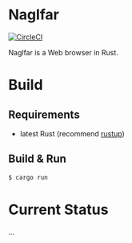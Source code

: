 # Naglfar

[![CircleCI](https://circleci.com/gh/maekawatoshiki/naglfar.svg?style=shield)](https://circleci.com/gh/maekawatoshiki/naglfar)

Naglfar is a Web browser in Rust.

# Build 

## Requirements
- latest Rust (recommend [rustup](https://www.rustup.rs/))

## Build & Run

```sh
$ cargo run
```

# Current Status

...
